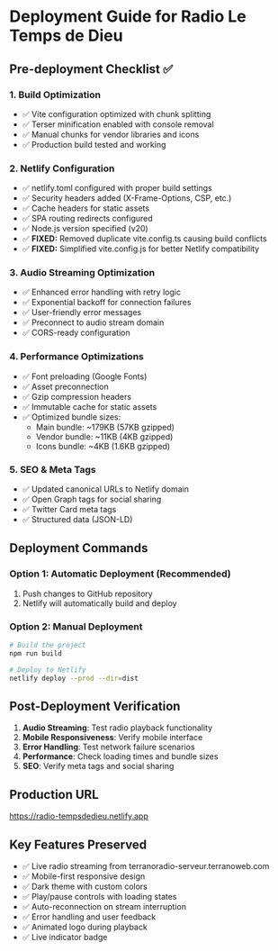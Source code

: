 # Deployment Guide for Radio Le Temps de Dieu

## Pre-deployment Checklist ✅

### 1. Build Optimization
- ✅ Vite configuration optimized with chunk splitting
- ✅ Terser minification enabled with console removal
- ✅ Manual chunks for vendor libraries and icons
- ✅ Production build tested and working

### 2. Netlify Configuration
- ✅ netlify.toml configured with proper build settings
- ✅ Security headers added (X-Frame-Options, CSP, etc.)
- ✅ Cache headers for static assets
- ✅ SPA routing redirects configured
- ✅ Node.js version specified (v20)
- ✅ **FIXED:** Removed duplicate vite.config.ts causing build conflicts
- ✅ **FIXED:** Simplified vite.config.js for better Netlify compatibility

### 3. Audio Streaming Optimization
- ✅ Enhanced error handling with retry logic
- ✅ Exponential backoff for connection failures
- ✅ User-friendly error messages
- ✅ Preconnect to audio stream domain
- ✅ CORS-ready configuration

### 4. Performance Optimizations
- ✅ Font preloading (Google Fonts)
- ✅ Asset preconnection
- ✅ Gzip compression headers
- ✅ Immutable cache for static assets
- ✅ Optimized bundle sizes:
  - Main bundle: ~179KB (57KB gzipped)
  - Vendor bundle: ~11KB (4KB gzipped)
  - Icons bundle: ~4KB (1.6KB gzipped)

### 5. SEO & Meta Tags
- ✅ Updated canonical URLs to Netlify domain
- ✅ Open Graph tags for social sharing
- ✅ Twitter Card meta tags
- ✅ Structured data (JSON-LD)

## Deployment Commands

### Option 1: Automatic Deployment (Recommended)
1. Push changes to GitHub repository
2. Netlify will automatically build and deploy

### Option 2: Manual Deployment
```bash
# Build the project
npm run build

# Deploy to Netlify
netlify deploy --prod --dir=dist
```

## Post-Deployment Verification

1. **Audio Streaming**: Test radio playback functionality
2. **Mobile Responsiveness**: Verify mobile interface
3. **Error Handling**: Test network failure scenarios
4. **Performance**: Check loading times and bundle sizes
5. **SEO**: Verify meta tags and social sharing

## Production URL
https://radio-tempsdedieu.netlify.app

## Key Features Preserved
- ✅ Live radio streaming from terranoradio-serveur.terranoweb.com
- ✅ Mobile-first responsive design
- ✅ Dark theme with custom colors
- ✅ Play/pause controls with loading states
- ✅ Auto-reconnection on stream interruption
- ✅ Error handling and user feedback
- ✅ Animated logo during playback
- ✅ Live indicator badge
